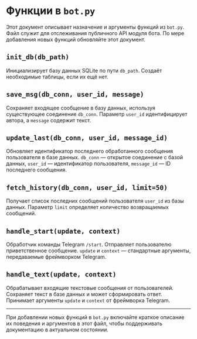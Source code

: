 # Функции в `bot.py`

Этот документ описывает назначение и аргументы функций из `bot.py`. Файл служит для отслеживания публичного API модуля бота. По мере добавления новых функций обновляйте этот документ.

## `init_db(db_path)`
Инициализирует базу данных SQLite по пути `db_path`. Создаёт необходимые таблицы, если их ещё нет.

## `save_msg(db_conn, user_id, message)`
Сохраняет входящее сообщение в базу данных, используя существующее соединение `db_conn`. Параметр `user_id` идентифицирует автора, а `message` содержит текст.

## `update_last(db_conn, user_id, message_id)`
Обновляет идентификатор последнего обработанного сообщения пользователя в базе данных. `db_conn` — открытое соединение с базой данных, `user_id` — идентификатор пользователя, `message_id` — ID последнего сообщения.

## `fetch_history(db_conn, user_id, limit=50)`
Получает список последних сообщений пользователя `user_id` из базы данных. Параметр `limit` определяет количество возвращаемых сообщений.

## `handle_start(update, context)`
Обработчик команды Telegram `/start`. Отправляет пользователю приветственное сообщение. `update` и `context` — стандартные аргументы, передаваемые фреймворком Telegram.

## `handle_text(update, context)`
Обрабатывает входящие текстовые сообщения от пользователей. Сохраняет текст в базе данных и может сформировать ответ. Принимает аргументы `update` и `context` от фреймворка Telegram.

---

При добавлении новых функций в `bot.py` включайте краткое описание их поведения и аргументов в этот файл, чтобы поддерживать документацию в актуальном состоянии.
